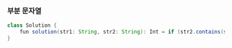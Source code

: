 ### 부분 문자열
```java
class Solution {
    fun solution(str1: String, str2: String): Int = if (str2.contains(str1) ) 1 else 0
}
```